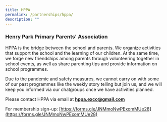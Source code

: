 ```yaml
---
title: HPPA
permalink: /partnerships/hppa/
description: ""
---
```

### Henry Park Primary Parents' Association

HPPA is the bridge between the school and parents. We organize activities that support the school and the learning of our children. At the same time, we forge new friendships among parents through volunteering together in school events, as well as share parenting tips and provide information on school programmes. 

Due to the pandemic and safety measures, we cannot carry on with some of our past programmes like the weekly story telling but join us, and we will keep you informed via our chatgroups once we have activities planned.

Please contact HPPA via email at **[hppa.exco@gmail.com](mailto:hppa.exco@gmail.com)**

For membership sign-up: [https://forms.gle/JNMmoNwPExomMUe28](https://forms.gle/JNMmoNwPExomMUe28)